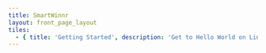 ```yaml
---
title: SmartWinnr
layout: front_page_layout
tiles:
  - { title: 'Getting Started', description: 'Get to Hello World on Linode', url: 'getting-started', icon: 'book' }
---
```

